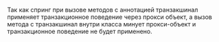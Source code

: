 Так как спринг при вызове методов с аннотацией транзакшинал применяет транзакционное поведение через прокси объект, а вызов метода с транзакшинал внутри класса минует прокси-объект и транзакционное поведение не будет применено.  